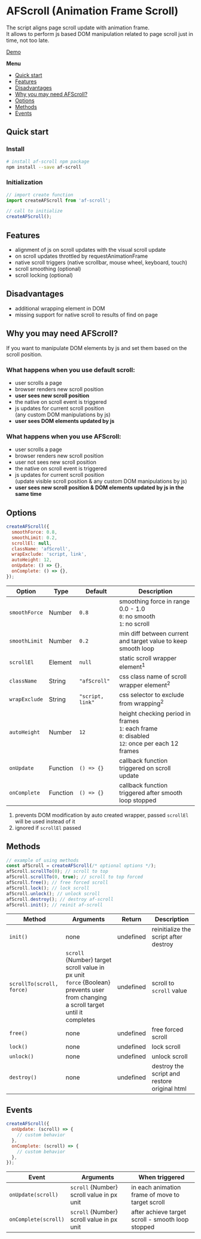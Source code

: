 # AFScroll (Animation Frame Scroll)

The script aligns page scroll update with animation frame.  
It allows to perform js based DOM manipulation related to page scroll just in time, not too late.

[Demo](https://dobrapyra.github.io/af-scroll/)

**Menu**

* [Quick start](#quick-start)
* [Features](#features)
* [Disadvantages](#disadvantages)
* [Why you may need AFScroll?](#why-you-may-need-afscroll?)
* [Options](#options)
* [Methods](#methods)
* [Events](#Events)

## Quick start

### Install

```bash
# install af-scroll npm package
npm install --save af-scroll
```

### Initialization

```js
// import create function
import createAFScroll from 'af-scroll';

// call to initialize
createAFScroll();
```

## Features

* alignment of js on scroll updates with the visual scroll update
* on scroll updates throttled by requestAnimationFrame
* native scroll triggers (native scrollbar, mouse wheel, keyboard, touch)
* scroll smoothing (optional)
* scroll locking (optional)

## Disadvantages

* additional wrapping element in DOM 
* missing support for native scroll to results of find on page

## Why you may need AFScroll?

If you want to manipulate DOM elements by js and set them based on the scroll position.

### What happens when you use default scroll:

* user scrolls a page
* browser renders new scroll position
* **user sees new scroll position**
* the native on scroll event is triggered
* js updates for current scroll position  
(any custom DOM manipulations by js)
* **user sees DOM elements updated by js**

### What happens when you use AFScroll:

* user scrolls a page
* browser renders new scroll position
* user not sees new scroll position
* the native on scroll event is triggered
* js updates for current scroll position  
(update visible scroll position & any custom DOM manipulations by js)
* **user sees new scroll position & DOM elements updated by js in the same time**

## Options

```js
createAFScroll({
  smoothForce: 0.8,
  smoothLimit: 0.2,
  scrollEl: null,
  className: 'afScroll',
  wrapExclude: 'script, link',
  autoHeight: 12,
  onUpdate: () => {},
  onComplete: () => {},
});
```

| Option | Type | Default | Description |
| --- | --- | --- | --- |
| `smoothForce` | Number | `0.8` | smoothing force in range 0.0 - 1.0<br />`0`: no smooth<br />`1`: no scroll |
| `smoothLimit` | Number | `0.2` | min diff between current and target value to keep smooth loop |
| `scrollEl` | Element | `null` | static scroll wrapper element<sup>1</sup> |
| `className` | String | `"afScroll"` | css class name of scroll wrapper element<sup>2</sup> |
| `wrapExclude` | String | `"script, link"` | css selector to exclude from wrapping<sup>2</sup> |
| `autoHeight` | Number | `12` | height checking period in frames<br />`1`: each frame<br />`0`: disabled<br />`12`: once per each 12 frames |
| `onUpdate` | Function | `() => {}` | callback function triggered on scroll update |
| `onComplete` | Function | `() => {}` | callback function triggered after smooth loop stopped |

1. prevents DOM modification by auto created wrapper, passed `scrollEl` will be used instead of it
2. ignored if `scrollEl` passed

## Methods

```js
// example of using methods
const afScroll = createAFScroll(/* optional options */);
afScroll.scrollTo(0); // scroll to top
afScroll.scrollTo(0, true); // scroll to top forced
afScroll.free(); // free forced scroll
afScroll.lock(); // lock scroll
afScroll.unlock(); // unlock scroll
afScroll.destroy(); // destroy af-scroll
afScroll.init(); // reinit af-scroll
```

| Method | Arguments | Return | Description |
| --- | --- | --- | --- |
| `init()` | none | undefined | reinitialize the script after destroy |
| `scrollTo(scroll, force)` | `scroll` {Number} target scroll value in px unit<br />`force` {Boolean} prevents user from changing a scroll target until it completes | undefined | scroll to `scroll` value |
| `free()` | none | undefined | free forced scroll |
| `lock()` | none | undefined | lock scroll |
| `unlock()` | none | undefined | unlock scroll |
| `destroy()` | none | undefined | destroy the script and restore original html |

## Events

```js
createAFScroll({
  onUpdate: (scroll) => {
    // custom behavior
  },
  onComplete: (scroll) => {
    // custom behavior
  },
});
```

| Event | Arguments | When triggered |
| --- | --- | --- |
| `onUpdate(scroll)` | `scroll` {Number} scroll value in px unit | in each animation frame of move to target scroll |
| `onComplete(scroll)` | `scroll` {Number} scroll value in px unit | after achieve target scroll - smooth loop stopped |